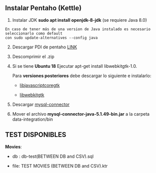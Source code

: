 ## Instalar Pentaho (Kettle)
1. Instalar JDK **sudo apt install openjdk-8-jdk**  (se requiere Java 8.0)
```
En caso de tener más de una version de Java instalado es necesario seleccionarlo como default 
con sudo update-alternatives --config java
```
2. Descargar PDI de pentaho [LINK ](https://sourceforge.net/projects/pentaho/files/latest/download)

3. Descomprimir el .zip 
4. Si se tiene **Ubuntu 18** Ejecutar apt-get install libwebkitgtk-1.0. 

    Para **versiones posteriores** debe descargar lo siguiente e instalarlo:

    * [libjavascriptcoregtk ](http://archive.ubuntu.com/ubuntu/pool/universe/w/webkitgtk/libjavascriptcoregtk-1.0-0_2.4.11-3ubuntu3_amd64.deb)

    * [libwebkitgtk ](https://launchpadlibrarian.net/344880892/libwebkitgtk-1.0-0_2.4.11-3ubuntu3_amd64.deb)

5. Descargar [mysql-connector](https://cdn.mysql.com//Downloads/Connector-J/mysql-connector-java-5.1.49.tar.gz)

6. Mover el archivo  **mysql-connector-java-5.1.49-bin.jar**  a la carpeta data-integration/bin

## TEST DISPONIBLES
**Movies**:
 * db : db-test(BETWEEN DB and CSV).sql
 
* file: TEST MOVIES (BETWEEN DB and CSV).ktr


